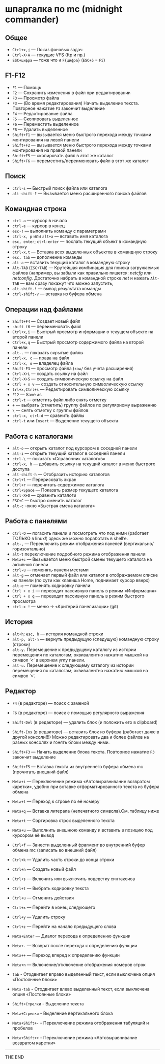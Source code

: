 # шпаргалка по mc (midnight commander)

## Общее
- `Ctrl+x,j` — Показ фоновых задач
- `Сtrl-X+A` — текущие VFS (ftp и пр.)
- `ESC+цифра` — тоже что и `F{цифра}` (`ESC+5` = `F5`)

## F1-F12
- `F1` — Помощь
- `F2` — Сохранить изменения в файл при редактировании
- `F3` — Просмотр файла
- `F3` — (Во время редактирования) Начать выделение текста. Повторное нажатие
  `F3` закончит выделение
- `F4` — Редактирование файла
- `F5` — Скопировать выделенное
- `F6` — Переместить выделенное
- `F8` — Удалить выделенное  
- `Shift+F1` — вызывается меню быстрого перехода между точками монтирования на
  левой панели
- `Shift+F2` — вызывается меню быстрого перехода между точками монтирования на
  правой панели
- `Shift+F5` — скопировать файл в этот же каталог
- `Shift+F6` — переместить/переименовать файл в этот же каталог

## Поиск
- `ctrl-s` — Быстрый поиск файла или каталога
- `alt-shift-?` — Вызывается меню расширенного поиска файлов

## Командная строка
- `ctrl-a` — курсор в начало
- `ctrl-e` — курсор в конец
- `esc-!` — выполнить команду с параметрами
- `ctrl-x, p` или `alt+a` — вставить имя каталога
- `esc, enter`; `ctrl-enter` — послать текущий объект в командную строку
- `ctrl-x,t` — Вставка всех выделенных объектов в командную строку
- `esc, tab` — дополнение команды
- `alt-a` — вставить текущий каталог в командную строку
- `Alt-TAB` (`ESC+TAB`) — Крутейшая комбинация для поиска загружаемых файлов
  (например, вы забыли как правильно пишется: _netcfg_ или _netconfig_.
  Достаточно набрать в командной строке _net_ и нажать `Alt-TAB` — вам сразу
  покажут что можно запустить,
- `alt-shift-!` — вывод результата команды
- `ctrl-shift-v` — вставка из буфера обмена

## Операции над файлами
- `Shift+F4` — Создает новый файл
- `shift-f6` — переименовать файл
- `Ctrl+x,i` — Быстрый просмотр информации о текущем объекте на второй панели
- `Ctrl+x,q` — Быстрый просмотр содержимого файла на второй панели
- `alt-.` — показать скрытые файлы
- `ctrl-x, c` — права на файл
- `ctrl-x, o` — владелец файла
- `Shift-F3` — просмотр файла (`raw/` без учета расширения)
- `Ctrl-X+L` — создать ссылку на файл
- `Ctrl-X+S` — создать символическую ссылку на файл
- `Ctrl + x v` — создать относительную символическую ссылку  
- `trl+x,Ctrl+s` — Редактировать символическую ссылку
- `F12` — Save as
- `ctrl-t` — отметить файл либо снять отметку
- `+` — выбрать (отметить) группу файлов по регулярному выражению
- `\` — снять отметку с группы файлов
- `ctrl-x, ctrl-d` — сравнить файлы
- `ctrl-t` или `Insert` — Выделение текущего объекта

## Работа с каталогами
- `alt-o` — открыть каталог под курсором в соседней панели
- `alt-i` — открыть текущий каталог в соседней панели
- `сtrl-\` — показать «Справочник каталогов»
- `ctrl-x, h` — добавить ссылку на текущий каталог в меню быстрого доступа
- `alt-shift-h` — Отобразить историю каталогов
- `Ctrl+l` — Перерисовать экран
- `Ctrl+r` — перечитать содержимое каталога
- `Ctrl+Space` — Показать размер текущего каталога
- `Ctrl-X+D` — сравнить каталоги
- `ESC+C` — быстро сменить каталог
- `alt-c` -окно «Быстрая смена каталога»

## Работа с панелями
- `Ctrl-O` — погасить панели и посмотреть что под ними (работает ТОЛЬКО в
  linux!) здесь же можно поработать в shell’e.
- `alt-,` — Переключить режим отображения панелей (вертикально/горизонтально)
- `alt-t` переключение подробного режима отображения панели
- `Meta+c` — Вызывается меню быстрой смены текущего каталога на активной панели
- `ctrl-u` — поменять панели местами
- `alt-g` — отмечает первый файл или каталог в отображаемом списке на панели
  (по сути как клавиша Home, поднимает курсор вверх)
- `alt-e` — поменять кодировку панели
- `Ctrl + x i` — переводит пассивную панель в режим «Информация»
- `Ctrl + x q` — переводит пассивную панель в режим быстрого просмотра
- `ctrl-x !` — меню → «Критерий панелизации» (git)

## История
- `alt+h`; `esc, h` — история командной строки
- `alt-p, alt-n` — вернуть предыдущую (следущую) командную строку (строки)
- `alt-y.` Перемещение к предыдущему каталогу из истории перемещения по
  каталогам; эквивалентно нажатию мышкой на символ ‘<‘ в верхнем углу панели.
- `alt-u.` Перемещение к следующему каталогу из истории перемещения по
  каталогам; эквивалентно нажатию мышкой на символ ‘>’.

## Редактор
- `F4` (в редакторе) — поиск с заменой
- `F6` (в редакторе) — поиск с помощью регулярного выражения
- `Shift-Del` (в редакторе) — удалить блок (и положить его в clipboard)
- `Shift-Ins` (в редакторе) — вставить блок из буфера (работает даже в другой
  консоли!!!) Можно редактировать два и более файлов на разных консолях и
  гонять блоки между ними.

- `Shift+F3` — Начать выделение блока текста. Повторное нажатие `F3` закончит
  выделение
- `Shift+F5` — Вставка текста из внутреннего буфера обмена mc (прочитать
  внешний файл)
- `Meta+i` — Переключение режима «Автовыравнивание возвратом каретки», удобно
  при вставке отформатированного текста из буфера обмена
- `Meta+l` — Переход к строке по её номеру
- `Meta+q` — Вставка литерала (непечатного символа).См. таблицу ниже
- `Meta+t` — Сортировка строк выделенного текста
- `Meta+u` — Выполнить внешнюю команду и вставить в позицию под курсором её
  вывод
- `Ctrl+f` — Занести выделенный фрагмент во внутренний буфер обмена mc
  (записать во внешний файл)
- `Ctrl+k` — Удалить часть строки до конца строки
- `Ctrl+n` — Создать новый файл
- `Ctrl+s` — Включить или выключить подсветку синтаксиса
- `Ctrl+t` — Выбрать кодировку текста
- `Ctrl+u` — Отменить действия
- `Ctrl+x` — Перейти в конец следующего
- `Ctrl+y` — Удалить строку
- `Ctrl+z` — Перейти на начало предыдущего слова
- `Meta+Enter` — Диалог перехода к определению функции
- `Meta+-` — Возврат после перехода к определению функции
- `Meta++` — Переход вперед к определению функции
- `Meta+n` — Включение/отключение отображения номеров строк
- `tab` - Отодвигает вправо выделенный текст, если выключена опция «Постоянные
  блоки»
- `Meta-tab` - Отодвигает влево выделенный текст, если выключена опция
  «Постоянные блоки»
- `Shift+Стрелки` - Выделение текста
- `Meta+Стрелки` - Выделение вертикального блока
- `Meta+Shift+-` - Переключение режима отображения табуляций и пробелов
- `Meta+Shift++` - Переключение режима «Автовыравнивание возвратом каретки»

---

THE END
